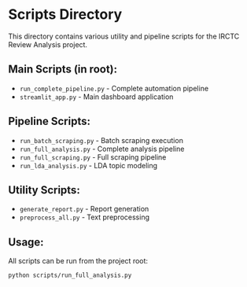 # Scripts Directory

This directory contains various utility and pipeline scripts for the IRCTC Review Analysis project.

## Main Scripts (in root):
- `run_complete_pipeline.py` - Complete automation pipeline
- `streamlit_app.py` - Main dashboard application

## Pipeline Scripts:
- `run_batch_scraping.py` - Batch scraping execution
- `run_full_analysis.py` - Complete analysis pipeline
- `run_full_scraping.py` - Full scraping pipeline
- `run_lda_analysis.py` - LDA topic modeling

## Utility Scripts:
- `generate_report.py` - Report generation
- `preprocess_all.py` - Text preprocessing

## Usage:
All scripts can be run from the project root:
```bash
python scripts/run_full_analysis.py
```
